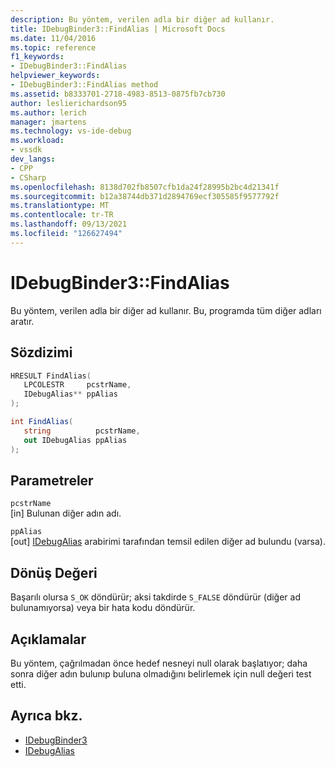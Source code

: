 ```yaml
---
description: Bu yöntem, verilen adla bir diğer ad kullanır.
title: IDebugBinder3::FindAlias | Microsoft Docs
ms.date: 11/04/2016
ms.topic: reference
f1_keywords:
- IDebugBinder3::FindAlias
helpviewer_keywords:
- IDebugBinder3::FindAlias method
ms.assetid: b8333701-2718-4983-8513-0875fb7cb730
author: leslierichardson95
ms.author: lerich
manager: jmartens
ms.technology: vs-ide-debug
ms.workload:
- vssdk
dev_langs:
- CPP
- CSharp
ms.openlocfilehash: 8138d702fb8507cfb1da24f28995b2bc4d21341f
ms.sourcegitcommit: b12a38744db371d2894769ecf305585f9577792f
ms.translationtype: MT
ms.contentlocale: tr-TR
ms.lasthandoff: 09/13/2021
ms.locfileid: "126627494"
---
```

# <a name="idebugbinder3findalias"></a>IDebugBinder3::FindAlias
Bu yöntem, verilen adla bir diğer ad kullanır. Bu, programda tüm diğer adları aratır.

## <a name="syntax"></a>Sözdizimi

```cpp
HRESULT FindAlias(
   LPCOLESTR     pcstrName,
   IDebugAlias** ppAlias
);
```

```csharp
int FindAlias(
   string          pcstrName,
   out IDebugAlias ppAlias
);
```

## <a name="parameters"></a>Parametreler
`pcstrName`\
[in] Bulunan diğer adın adı.

`ppAlias`\
[out] [IDebugAlias](../../../extensibility/debugger/reference/idebugalias.md) arabirimi tarafından temsil edilen diğer ad bulundu (varsa).

## <a name="return-value"></a>Dönüş Değeri
 Başarılı olursa `S_OK` döndürür; aksi takdirde `S_FALSE` döndürür (diğer ad bulunamıyorsa) veya bir hata kodu döndürür.

## <a name="remarks"></a>Açıklamalar
 Bu yöntem, çağrılmadan önce hedef nesneyi null olarak başlatıyor; daha sonra diğer adın bulunıp buluna olmadığını belirlemek için null değeri test etti.

## <a name="see-also"></a>Ayrıca bkz.
- [IDebugBinder3](../../../extensibility/debugger/reference/idebugbinder3.md)
- [IDebugAlias](../../../extensibility/debugger/reference/idebugalias.md)
